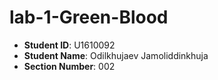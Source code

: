 # lab-1-Green-Blood
- **Student ID**: U1610092
- **Student Name**: Odilkhujaev Jamoliddinkhuja
- **Section Number**: 002

